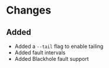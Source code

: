# Changes

## Added

- Added a `--tail` flag to enable tailing
- Added fault intervals
- Added Blackhole fault support
